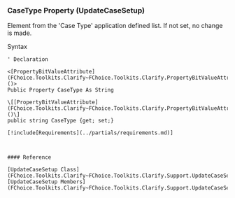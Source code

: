 ﻿### CaseType Property (UpdateCaseSetup)

Element from the 'Case Type' application defined list. If not set, no change is made.

Syntax

```vbnet
' Declaration

<[PropertyBitValueAttribute](FChoice.Toolkits.Clarify~FChoice.Toolkits.Clarify.PropertyBitValueAttribute.md)()>
Public Property CaseType As String

\[[PropertyBitValueAttribute](FChoice.Toolkits.Clarify~FChoice.Toolkits.Clarify.PropertyBitValueAttribute.md)()\]
public string CaseType {get; set;}

[!include[Requirements](../partials/requirements.md)]



#### Reference

[UpdateCaseSetup Class](FChoice.Toolkits.Clarify~FChoice.Toolkits.Clarify.Support.UpdateCaseSetup.md)  
[UpdateCaseSetup Members](FChoice.Toolkits.Clarify~FChoice.Toolkits.Clarify.Support.UpdateCaseSetup_members.md)